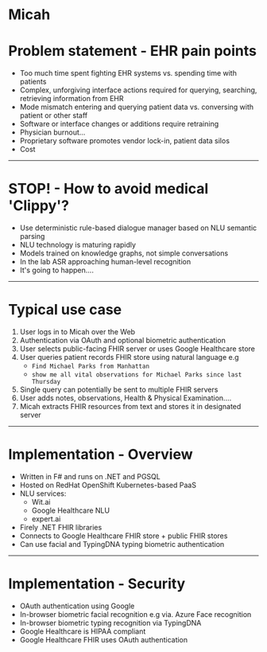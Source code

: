 # Micah

# Problem statement - EHR pain points
* Too much time spent fighting EHR systems vs. spending time with patients
* Complex, unforgiving interface actions required for querying, searching, retrieving information from EHR
* Mode mismatch entering and querying patient data vs. conversing with patient or other staff
* Software or interface changes or additions require retraining
* Physician burnout... 
* Proprietary software promotes vendor lock-in, patient data silos
* Cost

-----
# STOP! - How to avoid medical 'Clippy'?
* Use deterministic rule-based dialogue manager based on NLU semantic parsing
* NLU technology is maturing rapidly
* Models trained on knowledge graphs, not simple conversations
* In the lab ASR approaching human-level recognition
* It's going to happen....
-----
# Typical use case
1. User logs in to Micah over the Web
2. Authentication via OAuth and optional biometric authentication
3. User selects public-facing FHIR server or uses Google Healthcare store
4. User queries patient records FHIR store using natural language e.g 
    * `Find Michael Parks from Manhattan`
    * `show me all vital observations for Michael Parks since last Thursday`
5. Single query can potentially be sent to multiple FHIR servers
6. User adds notes, observations, Health & Physical Examination....
7. Micah extracts FHIR resources from text and stores it in designated server

-----
# Implementation - Overview
* Written in F# and runs on .NET and PGSQL
* Hosted on RedHat OpenShift Kubernetes-based PaaS
* NLU services:
    * Wit.ai
    * Google Healthcare NLU
    * expert.ai
* Firely .NET FHIR libraries
* Connects to Google Healthcare FHIR store + public FHIR stores
* Can use facial and TypingDNA typing biometric authentication

-----
# Implementation - Security
* OAuth authentication using Google
* In-browser biometric facial recognition e.g via. Azure Face recognition 
* In-browser biometric typing recognition via TypingDNA
* Google Healthcare is HIPAA compliant
* Google Healthcare FHIR uses OAuth authentication
